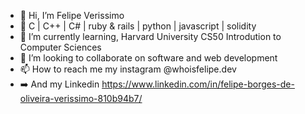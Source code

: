 - 👋 Hi, I’m Felipe Verissimo
- 👀 C | C++ | C# | ruby & rails | python | javascript | solidity
- 🌱 I’m currently learning, Harvard University CS50 Introdution to Computer Sciences
- 💞️ I’m looking to collaborate on software and web development
- 📫 How to reach me my instagram @whoisfelipe.dev
- ➡️ And my Linkedin https://www.linkedin.com/in/felipe-borges-de-oliveira-verissimo-810b94b7/

<!---
Felbrou/Felbrou is a ✨ special ✨ repository because its `README.md` (this file) appears on your GitHub profile.
You can click the Preview link to take a look at your changes.
--->

